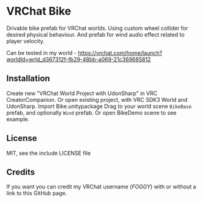 # VRChat Bike
Drivable bike prefab for VRChat worlds. Using custom wheel collider for desired physical behaviour.
And prefab for wind audio effect related to player velocity.

Can be tested in my world - https://vrchat.com/home/launch?worldId=wrld_d367312f-fb29-48bb-a069-21c369685812

## Installation
Create new "VRChat World Project with UdonSharp" in VRC CreatorCompanion. Or open existing project, with VRC SDK3 World and UdonSharp.
Import Bike.unitypackage
Drag to your world scene `BikeBase` prefab, and optionally `Wind` prefab. Or open BikeDemo scene to see example.

## License
MIT, see the include LICENSE file

## Credits
If you want you can credit my VRChat username (_FOGGY_) with or without a link to this GitHub page.
